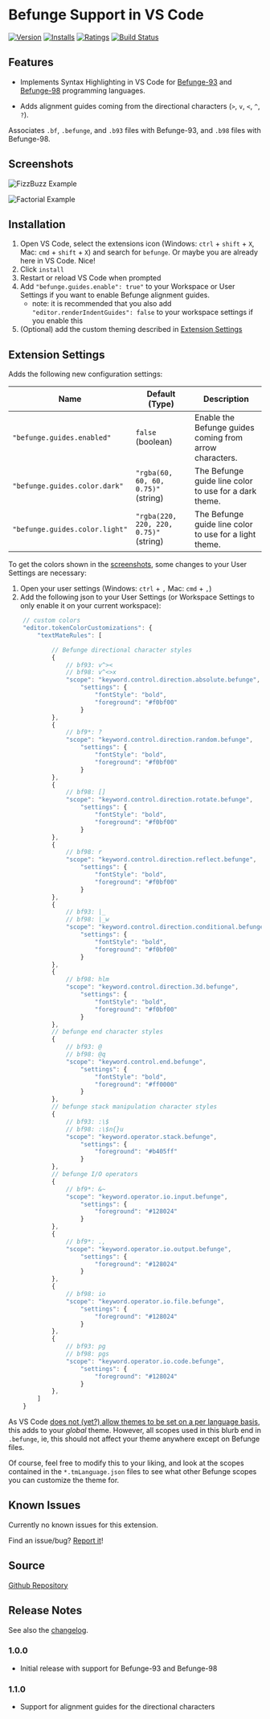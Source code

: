 # Befunge Support in VS Code

[![Version](https://vsmarketplacebadge.apphb.com/version/kagof.befunge.svg)](https://marketplace.visualstudio.com/items?itemName=kagof.befunge)
[![Installs](https://vsmarketplacebadge.apphb.com/installs/kagof.befunge.svg)](https://marketplace.visualstudio.com/items?itemName=kagof.befunge)
[![Ratings](https://vsmarketplacebadge.apphb.com/rating/kagof.befunge.svg)](https://marketplace.visualstudio.com/items?itemName=kagof.befunge)
[![Build Status](https://travis-ci.org/kagof/VSCode-Befunge.png)](https://travis-ci.org/kagof/VSCode-Befunge)

## Features

* Implements Syntax Highlighting in VS Code for [Befunge-93](https://esolangs.org/wiki/Befunge) and [Befunge-98](https://esolangs.org/wiki/Funge-98) programming languages.

* Adds alignment guides coming from the directional characters (`>`, `v`, `<`, `^`, `?`).

Associates `.bf`, `.befunge`, and `.b93` files with Befunge-93, and `.b98` files with Befunge-98.

## Screenshots

![FizzBuzz Example](https://raw.githubusercontent.com/kagof/VSCode-Befunge/master/assets/screenshots/screenshot-fizzbuzz.png)

![Factorial Example](https://raw.githubusercontent.com/kagof/VSCode-Befunge/master/assets/screenshots/screenshot-factorial.png)

## Installation

1. Open VS Code, select the extensions icon (Windows: `ctrl` + `shift` + `X`, Mac: `cmd` + `shift` + `X`) and search for `befunge`. Or maybe you are already here in VS Code. Nice!
2. Click `install`
3. Restart or reload VS Code when prompted
4. Add `"befunge.guides.enable": true"` to your Workspace or User Settings if you want to enable Befunge alignment guides.
    * note: it is recommended that you also add `"editor.renderIndentGuides": false` to your workspace settings if you enable this
5. (Optional) add the custom theming described in [Extension Settings](#extension-settings)

## Extension Settings

Adds the following new configuration settings:

| Name | Default (Type) | Description |
|------|----------------|-------------|
|`"befunge.guides.enabled"`|`false` (boolean)|Enable the Befunge guides coming from arrow characters.|
|`"befunge.guides.color.dark"`|`"rgba(60, 60, 60, 0.75)"` (string)|The Befunge guide line color to use for a dark theme.|
|`"befunge.guides.color.light"`|`"rgba(220, 220, 220, 0.75)"` (string)|The Befunge guide line color to use for a light theme.|

To get the colors shown in the [screenshots](#screenshots), some changes to your User Settings are necessary:

1. Open your user settings (Windows: `ctrl` + `,` Mac: `cmd` + `,`)
2. Add the following json to your User Settings (or Workspace Settings to only enable it on your current workspace):

``` javascript
    // custom colors
    "editor.tokenColorCustomizations": {
        "textMateRules": [

            // Befunge directional character styles
            {
                // bf93: v^><
                // bf98: v^<>x
                "scope": "keyword.control.direction.absolute.befunge",
                    "settings": {
                        "fontStyle": "bold",
                        "foreground": "#f0bf00"
                    }
            },
            {
                // bf9*: ?
                "scope": "keyword.control.direction.random.befunge",
                    "settings": {
                        "fontStyle": "bold",
                        "foreground": "#f0bf00"
                    }
            },
            {
                // bf98: []
                "scope": "keyword.control.direction.rotate.befunge",
                    "settings": {
                        "fontStyle": "bold",
                        "foreground": "#f0bf00"
                    }
            },
            {
                // bf98: r
                "scope": "keyword.control.direction.reflect.befunge",
                    "settings": {
                        "fontStyle": "bold",
                        "foreground": "#f0bf00"
                    }
            },
            {
                // bf93: |_
                // bf98: |_w
                "scope": "keyword.control.direction.conditional.befunge",
                    "settings": {
                        "fontStyle": "bold",
                        "foreground": "#f0bf00"
                    }
            },
            {
                // bf98: hlm
                "scope": "keyword.control.direction.3d.befunge",
                    "settings": {
                        "fontStyle": "bold",
                        "foreground": "#f0bf00"
                    }
            },
            // befunge end character styles
            {
                // bf93: @
                // bf98: @q
                "scope": "keyword.control.end.befunge",
                    "settings": {
                        "fontStyle": "bold",
                        "foreground": "#ff0000"
                    }
            },
            // befunge stack manipulation character styles
            {
                // bf93: :\$
                // bf98: :\$n{}u
                "scope": "keyword.operator.stack.befunge",
                    "settings": {
                        "foreground": "#b405ff"
                    }
            },
            // befunge I/O operators
            {
                // bf9*: &~
                "scope": "keyword.operator.io.input.befunge",
                    "settings": {
                        "foreground": "#128024"
                    }
            },
            {
                // bf9*: .,
                "scope": "keyword.operator.io.output.befunge",
                    "settings": {
                        "foreground": "#128024"
                    }
            },
            {
                // bf98: io
                "scope": "keyword.operator.io.file.befunge",
                    "settings": {
                        "foreground": "#128024"
                    }
            },
            {
                // bf93: pg
                // bf98: pgs
                "scope": "keyword.operator.io.code.befunge",
                    "settings": {
                        "foreground": "#128024"
                    }
            },
        ]
    }
```

As VS Code [does not (yet?) allow themes to be set on a per language basis](https://github.com/Microsoft/vscode/issues/20652), this adds to your *global* theme. However, all scopes used in this blurb end in `.befunge`, ie, this should not affect your theme anywhere except on Befunge files.

Of course, feel free to modify this to your liking, and look at the scopes contained in the `*.tmLanguage.json` files to see what other Befunge scopes you can customize the theme for.

## Known Issues

Currently no known issues for this extension.

Find an issue/bug? [Report it](https://github.com/kagof/VSCode-Befunge-syntax-highlighting/issues/new)!

## Source

[Github Repository](https://github.com/kagof/VSCode-Befunge)

## Release Notes

See also the [changelog](CHANGELOG.md).

### 1.0.0

* Initial release with support for Befunge-93 and Befunge-98

### 1.1.0

* Support for alignment guides for the directional characters